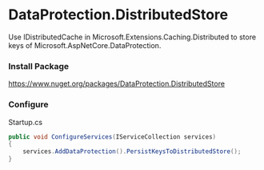 # DataProtection.DistributedStore
Use IDistributedCache in Microsoft.Extensions.Caching.Distributed to store keys of Microsoft.AspNetCore.DataProtection.

### Install Package
https://www.nuget.org/packages/DataProtection.DistributedStore

### Configure

Startup.cs
```cs
public void ConfigureServices(IServiceCollection services)
{
    services.AddDataProtection().PersistKeysToDistributedStore();
}
```

